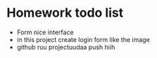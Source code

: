 # Homework todo list

- Form nice interface
- in this project create login form like the image
- github ruu projectuudaa push hiih
